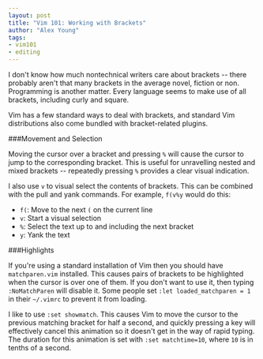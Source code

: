 ```yaml
---
layout: post
title: "Vim 101: Working with Brackets"
author: "Alex Young"
tags:
- vim101
- editing
---
```


I don't know how much nontechnical writers care about brackets -- there probably aren't that many brackets in the average novel, fiction or non.  Programming is another matter.  Every language seems to make use of all brackets, including curly and square.

Vim has a few standard ways to deal with brackets, and standard Vim distributions also come bundled with bracket-related plugins.

###Movement and Selection

Moving the cursor over a bracket and pressing `%` will cause the cursor to jump to the corresponding bracket.  This is useful for unravelling nested and mixed brackets -- repeatedly pressing `%` provides a clear visual indication.

I also use `v` to visual select the contents of brackets.  This can be combined with the pull and yank commands.  For example, `f(v%y` would do this:

* `f(`: Move to the next `(` on the current line
* `v`: Start a visual selection
* `%`: Select the text up to and including the next bracket
* `y`: Yank the text

###Highlights

If you're using a standard installation of Vim then you should have `matchparen.vim` installed.  This causes pairs of brackets to be highlighted when the cursor is over one of them.  If you don't want to use it, then typing `:NoMatchParen` will disable it.  Some people set `:let loaded_matchparen = 1` in their `~/.vimrc` to prevent it from loading.

I like to use `:set showmatch`.  This causes Vim to move the cursor to the previous matching bracket for half a second, and quickly pressing a key will effectively cancel this animation so it doesn't get in the way of rapid typing.  The duration for this animation is set with `:set matchtime=10`, where `10` is in tenths of a second.
